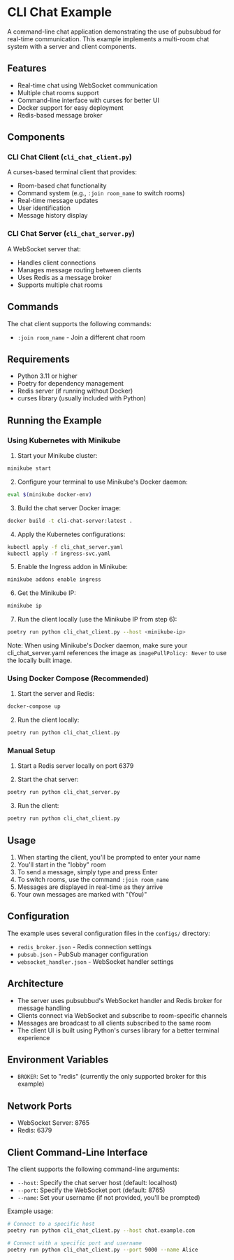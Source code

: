 # CLI Chat Example

A command-line chat application demonstrating the use of pubsubbud for real-time communication. This example implements a multi-room chat system with a server and client components.

## Features

- Real-time chat using WebSocket communication
- Multiple chat rooms support
- Command-line interface with curses for better UI
- Docker support for easy deployment
- Redis-based message broker

## Components

### CLI Chat Client (`cli_chat_client.py`)
A curses-based terminal client that provides:
- Room-based chat functionality
- Command system (e.g., `:join room_name` to switch rooms)
- Real-time message updates
- User identification
- Message history display

### CLI Chat Server (`cli_chat_server.py`)
A WebSocket server that:
- Handles client connections
- Manages message routing between clients
- Uses Redis as a message broker
- Supports multiple chat rooms

## Commands

The chat client supports the following commands:
- `:join room_name` - Join a different chat room

## Requirements

- Python 3.11 or higher
- Poetry for dependency management
- Redis server (if running without Docker)
- curses library (usually included with Python)

## Running the Example

### Using Kubernetes with Minikube

1. Start your Minikube cluster:
```bash
minikube start
```

2. Configure your terminal to use Minikube's Docker daemon:
```bash
eval $(minikube docker-env)
```

3. Build the chat server Docker image:
```bash
docker build -t cli-chat-server:latest .
```

4. Apply the Kubernetes configurations:
```bash
kubectl apply -f cli_chat_server.yaml
kubectl apply -f ingress-svc.yaml
```

5. Enable the Ingress addon in Minikube:
```bash
minikube addons enable ingress
```

6. Get the Minikube IP:
```bash
minikube ip
```

7. Run the client locally (use the Minikube IP from step 6):
```bash
poetry run python cli_chat_client.py --host <minikube-ip>
```

Note: When using Minikube's Docker daemon, make sure your cli_chat_server.yaml references the image as `imagePullPolicy: Never` to use the locally built image.

### Using Docker Compose (Recommended)

1. Start the server and Redis:
```bash
docker-compose up
```

2. Run the client locally:
```bash
poetry run python cli_chat_client.py
```

### Manual Setup

1. Start a Redis server locally on port 6379

2. Start the chat server:
```bash
poetry run python cli_chat_server.py
```

3. Run the client:
```bash
poetry run python cli_chat_client.py
```

## Usage

1. When starting the client, you'll be prompted to enter your name
2. You'll start in the "lobby" room
3. To send a message, simply type and press Enter
4. To switch rooms, use the command `:join room_name`
5. Messages are displayed in real-time as they arrive
6. Your own messages are marked with "(You)"

## Configuration

The example uses several configuration files in the `configs/` directory:
- `redis_broker.json` - Redis connection settings
- `pubsub.json` - PubSub manager configuration
- `websocket_handler.json` - WebSocket handler settings

## Architecture

- The server uses pubsubbud's WebSocket handler and Redis broker for message handling
- Clients connect via WebSocket and subscribe to room-specific channels
- Messages are broadcast to all clients subscribed to the same room
- The client UI is built using Python's curses library for a better terminal experience

## Environment Variables

- `BROKER`: Set to "redis" (currently the only supported broker for this example)

## Network Ports

- WebSocket Server: 8765
- Redis: 6379

## Client Command-Line Interface

The client supports the following command-line arguments:
- `--host`: Specify the chat server host (default: localhost)
- `--port`: Specify the WebSocket port (default: 8765)
- `--name`: Set your username (if not provided, you'll be prompted)

Example usage:
```bash
# Connect to a specific host
poetry run python cli_chat_client.py --host chat.example.com

# Connect with a specific port and username
poetry run python cli_chat_client.py --port 9000 --name Alice
``` 